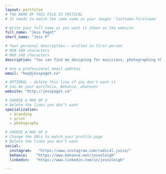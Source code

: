 ```yaml
---
layout: portfolio
# THE NAME OF THIS FILE IS CRITICAL
# It needs to match the same name as your images `lastname-firstname`

# Write your full name as you want it shown on the website
full_name: "Jess Paget"
short_name: "Jess P"

# Your personal description — written in first-person
# MIN 100 characters
# MAX 140 characters
description: "You can find me designing for musicians, photographing the moon, or sipping on sparkling wine watching vintage horror movies."

# Use a professional email address
email: "hey@jesspaget.ca"

# OPTIONAL — delete this line if you don't want it
# Can be your portfolio, Behance, whatever
website: "http://jesspaget.ca"

# CHOOSE A MAX OF 3
# Delete the lines you don’t want
specialization:
  - branding
  - print
  - photography

# CHOOSE A MAX OF 3
# Change the URLs to match your profile page
# Delete the lines you don’t want
social:
  instagram:   "https://www.instagram.com/radical.juice/"
  behance:    "https://www.behance.net/jessoleigh"
  linkedin:   "https://www.linkedin.com/in/jessoleigh"

---
```

